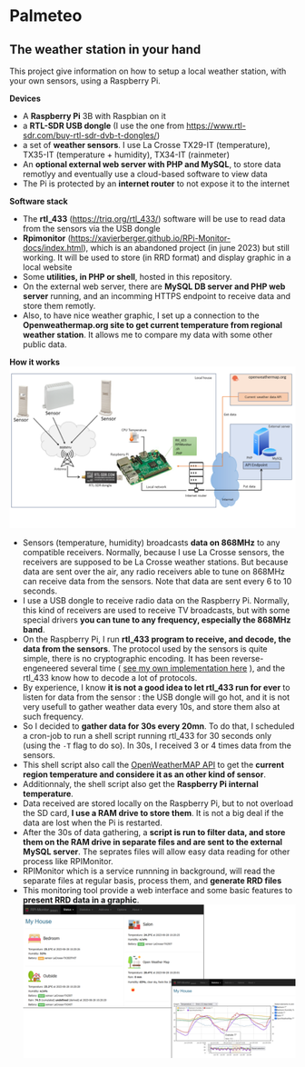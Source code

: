 # Palmeteo

## The weather station in your hand

This project give information on how to setup a local weather station, with your own sensors, using a Raspberry Pi.

**Devices**

- A **Raspberry Pi** 3B with Raspbian on it
- a **RTL-SDR USB dongle** (I use the one from https://www.rtl-sdr.com/buy-rtl-sdr-dvb-t-dongles/)
- a set of **weather sensors**. I use La Crosse TX29-IT (temperature), TX35-IT (temperature + humidity), TX34-IT (rainmeter)
- An **optional external web server with PHP and MySQL**, to store data remotlyy and eventually use a cloud-based software to view data
- The Pi is protected by an **internet router** to not expose it to the internet

**Software stack**

- The **rtl_433** (https://triq.org/rtl_433/) software will be use to read data from the sensors via the USB dongle
- **Rpimonitor** (https://xavierberger.github.io/RPi-Monitor-docs/index.html), which is an abandoned project (in june 2023) but still working. It will be used to store (in RRD format) and display graphic in a local website
- Some **utilities, in PHP or shell**, hosted in this repository.
- On the external web server, there are **MySQL DB server and PHP web server** running, and an incomming HTTPS endpoint to receive data and store them remotly.
- Also, to have nice weather graphic, I set up a connection to the **Openweathermap.org site to get current temperature from regional weather station**. It allows me to compare my data with some other public data.

**How it works**
![Diagram](diag.png)
- Sensors (temperature, humidity) broadcasts **data on 868MHz** to any compatible receivers. Normally, because I use La Crosse sensors, the receivers are supposed to be La Crosse weather stations. But because data are sent over the air, any radio receivers able to tune on 868MHz can receive data from the sensors. Note that data are sent every 6 to 10 seconds.
- I use a USB dongle to receive radio data on the Raspberry Pi. Normally, this kind of receivers are used to receive TV broadcasts, but with some special drivers **you can tune to any frequency, especially the 868MHz band**.
- On the Raspberry Pi, I run **rtl_433 program to receive, and decode, the data from the sensors**. The protocol used by the sensors is quite simple, there is no cryptographic encoding. It has been reverse-engeneered several time ( [see my own implementation here](https://github.com/merbanan/rtl_433/commit/a9a574fe4f93b63caef52d0fcecb23afa0a01fc2) ), and the rtl_433 know how to decode a lot of protocols.
- By experience, I know **it is not a good idea to let rtl_433 run for ever** to listen for data from the sensor : the USB dongle will go hot, and it is not very usefull to gather weather data every 10s, and store them also at such frequency.
- So I decided to **gather data for 30s every 20mn**. To do that, I scheduled a cron-job to run a shell script running rtl_433 for 30 seconds only (using the `-T` flag to do so). In 30s, I received 3 or 4 times data from the sensors.
- This shell script also call the [OpenWeatherMAP API](https://openweathermap.org/current) to get the **current region temperature and considere it as an other kind of sensor**.
- Additionnaly, the shell script also get the **Raspberry Pi internal temperature**.
- Data received are stored locally on the Raspberry Pi, but to not overload the SD card, **I use a RAM drive to store them**. It is not a big deal if the data are lost when the Pi is restarted.
- After the 30s of data gathering, a **script is run to filter data, and store them on the RAM drive in separate files and are sent to the external MySQL server**. The seprates files will allow easy data reading for other process like RPIMonitor.
- RPIMonitor which is a service runnning in background, will read the separate files at regular basis, process them, and **generate RRD files**
- This monitoring tool provide a web interface and some basic features to **present RRD data in a graphic**.
![Screenshots](screenshot.png)



